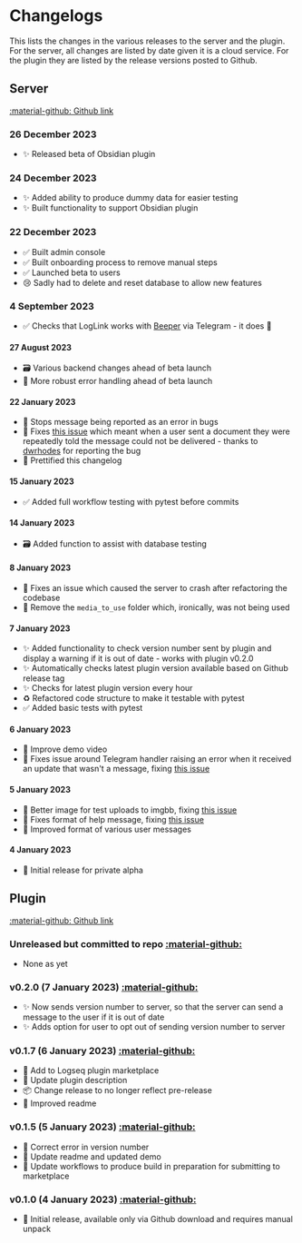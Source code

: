 # Changelogs

This lists the changes in the various releases to the server and the plugin. For the server, all changes are listed by date given it is a cloud service. For the plugin they are listed by the release versions posted to Github.

## Server 

[:material-github: Github link](https://github.com/hankhank10/logseq-server)

### 26 December 2023
- ✨ Released beta of Obsidian plugin

### 24 December 2023
- ✨ Added ability to produce dummy data for easier testing
- ✨ Built functionality to support Obsidian plugin

### 22 December 2023
- ✅ Built admin console
- ✅ Built onboarding process to remove manual steps
- ✅ Launched beta to users
- 😢 Sadly had to delete and reset database to allow new features

### 4 September 2023
- ✅ Checks that LogLink works with [Beeper](https://www.beeper.com/) via Telegram - it does 🎉

#### 27 August 2023
- 🗃️ Various backend changes ahead of beta launch
- 🥅 More robust error handling ahead of beta launch

#### 22 January 2023
- 🐛 Stops message being reported as an error in bugs
- 🐛 Fixes [this issue](https://github.com/hankhank10/loglink-server/issues/28) which meant when a user sent a document they were repeatedly told the message could not be delivered - thanks to [dwrhodes](https://github.com/dwrhodes) for reporting the bug
- 📝 Prettified this changelog

#### 15 January 2023
- ✅ Added full workflow testing with pytest before commits

#### 14 January 2023
- 🗃️ Added function to assist with database testing

#### 8 January 2023
- 🐛 Fixes an issue which caused the server to crash after refactoring the codebase
- 🙈 Remove the `media_to_use` folder which, ironically, was not being used

#### 7 January 2023
- ✨ Added functionality to check version number sent by plugin and display a warning if it is out of date - works with plugin v0.2.0
- ✨ Automatically checks latest plugin version available based on Github release tag
- ✨ Checks for latest plugin version every hour
- ♻️ Refactored code structure to make it testable with pytest
- ✅ Added basic tests with pytest

#### 6 January 2023
- 📝 Improve demo video
- 🐛 Fixes issue around Telegram handler raising an error when it received an update that wasn't a message, fixing [this issue](https://github.com/hankhank10/loglink-server/issues/22)

#### 5 January 2023
- 💄 Better image for test uploads to imgbb, fixing [this issue](https://github.com/hankhank10/loglink-server/issues/17)
- 💄 Fixes format of help message, fixing [this issue](https://github.com/hankhank10/loglink-server/issues/20)
- 💄 Improved format of various user messages

#### 4 January 2023
- 🚀 Initial release for private alpha


## Plugin

[:material-github: Github link](https://github.com/hankhank10/logseq-plugin)

### Unreleased but committed to repo [:material-github:](https://github.com/hankhank10/loglink-plugin/)
- None as yet

### v0.2.0 (7 January 2023) [:material-github:](https://github.com/hankhank10/loglink-plugin/releases/tag/v0.2.0)
- ✨ Now sends version number to server, so that the server can send a message to the user if it is out of date
- ✨ Adds option for user to opt out of sending version number to server

### v0.1.7 (6 January 2023) [:material-github:](https://github.com/hankhank10/loglink-plugin/releases/tag/v0.1.7)
- 🚀 Add to Logseq plugin marketplace
- 📝 Update plugin description
- 📦️ Change release to no longer reflect pre-release
- 📝 Improved readme

### v0.1.5 (5 January 2023) [:material-github:](https://github.com/hankhank10/loglink-plugin/releases/tag/v0.1.5)
- 🔖 Correct error in version number
- 📝 Update readme and updated demo
- 👷 Update workflows to produce build in preparation for submitting to marketplace

### v0.1.0 (4 January 2023) [:material-github:](https://github.com/hankhank10/loglink-plugin/releases/tag/v0.1.0)
- 🚀 Initial release, available only via Github download and requires manual unpack


